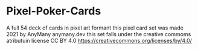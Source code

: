 # Pixel-Poker-Cards
A full 54 deck of cards in pixel art formant
this pixel card set was made 2021 by AnyMany anymany.dev
this set falls under the creative commoms atributuin license CC BY 4.0
https://creativecommons.org/licenses/by/4.0/
